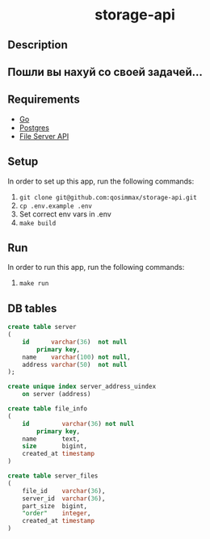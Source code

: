 <div align="center">
    <h1>storage-api</h1>
</div>

## Description

## Пошли вы нахуй со своей задачей...

## Requirements

* [Go](https://golang.org) 
* [Postgres](https://www.postgresql.org/)
* [File Server API](https://github.com/qosimmax/file-server-api)

## Setup

In order to set up this app, run the following commands:

1. `git clone git@github.com:qosimmax/storage-api.git`
2. `cp .env.example .env`
3. Set correct env vars in .env
4. `make build`

## Run

In order to run this app, run the following commands:

1. `make run`

## DB tables

```sql
create table server
(
    id      varchar(36)  not null
        primary key,
    name    varchar(100) not null,
    address varchar(50)  not null
);

create unique index server_address_uindex
    on server (address)

```

```sql
create table file_info
(
    id         varchar(36) not null
        primary key,
    name       text,
    size       bigint,
    created_at timestamp
)
```

```sql
create table server_files
(
    file_id    varchar(36),
    server_id  varchar(36),
    part_size  bigint,
    "order"    integer,
    created_at timestamp
)
```
